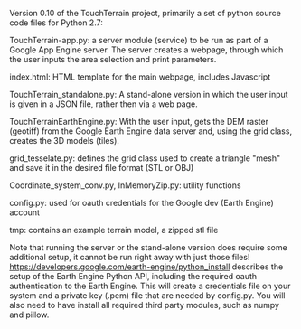 Version 0.10 of the TouchTerrain project, primarily a set of python source code files
for Python 2.7:

TouchTerrain-app.py: a server module (service) to be run as part of a Google App Engine server. 
    The server creates a webpage, through which the user inputs the area selection and print parameters.
    
index.html: HTML template for the main webpage, includes Javascript
    
TouchTerrain_standalone.py: A stand-alone version in which the user input is given 
    in a JSON file, rather then via a web page.
    
TouchTerrainEarthEngine.py: With the user input, gets the DEM raster (geotiff) from the 
    Google Earth Engine data server and, using the grid class, creates the 3D models (tiles).
    
grid_tesselate.py: defines the grid class used to create a triangle "mesh" and save it in
    the desired file format (STL or OBJ)
    
Coordinate_system_conv.py, InMemoryZip.py: utility functions  

config.py: used for oauth credentials for the Google dev (Earth Engine) account 

tmp: contains an example terrain model, a zipped stl file 

Note that running the server or the stand-alone version does require some additional setup,
it cannot be run right away with just those files! 
https://developers.google.com/earth-engine/python_install describes the setup of 
the Earth Engine Python API, including the required oauth authentication to the Earth Engine. 
This will create a credentials file on your system and a private key (.pem) file that are 
needed by config.py. You will also need to have install all required third party modules, 
such as numpy and pillow.


